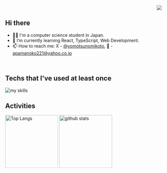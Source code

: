 <!-- 1. GitHub usernameを変更 -->
<div align="right">
  <img src="https://komarev.com/ghpvc/?username=apamanoko" />
</div>


<!-- 2. プロフィールや連絡先を変更 -->
## Hi there

- 🧑‍💻 I'm a computer science student in Japan.
- 🌱 I’m currently learning React, TypeScript, Web Development.
- 📫 How to reach me: X - [@yomotsunomikoto](https://twitter.com/yomotsunomikoto), 📩 - apamanoko221@yahoo.co.jp
<br>


<!-- 3. 好きな技術スタックに変更 -->
<!-- ライトモート：theme=light, ダークモート：theme=dark -->
<!-- アイコンの選択肢一覧：https://arc.net/l/quote/zizyykfh -->
## Techs that I've used at least once
<img alt="my skills" src="https://skillicons.dev/icons?theme=dark&perline=7&i=html,css,c,java,js,ts,react,next,figma,python,solidity,vim,github,aws,swift" />
<br>


<!-- 4. GitHub usernameを変更, 2箇所 -->
<!-- ライトモート：theme=light, ダークモート：theme=vue-dark  -->
## Activities
<div align="left"> 
  <img alt="Top Langs" height="170px" src="https://github-readme-stats.vercel.app/api?username=apamanoko&theme=vue-dark&layout=compact" />
  <img alt="github stats" height="170px" src="https://github-readme-stats.vercel.app/api/top-langs/?username=apamanoko&theme=vue-dark&layout=compact" />
</div>


<!--
This repository is a ✨ _special_ ✨ repository because its `README.md` (this file) appears on your GitHub profile.

Here are some ideas to get you started:

- 🔭 I’m currently working on ...
- 🌱 I’m currently learning ...
- 👯 I’m looking to collaborate on ...
- 🤔 I’m looking for help with ...
- 💬 Ask me about ...
- 📫 How to reach me: ...
- 😄 Pronouns: ...
- ⚡ Fun fact: ...
-->

